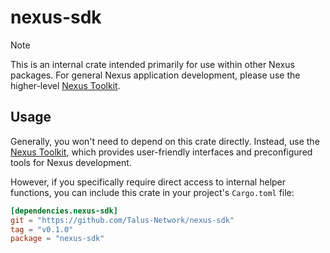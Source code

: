 # nexus-sdk

> [!NOTE]
> This is an internal crate intended primarily for use within other Nexus packages. For general Nexus application development, please use the higher-level [Nexus Toolkit][nexus-toolkit-docs].

## Usage

Generally, you won't need to depend on this crate directly. Instead, use the [Nexus Toolkit][nexus-toolkit-docs], which provides user-friendly interfaces and preconfigured tools for Nexus development.

However, if you specifically require direct access to internal helper functions, you can include this crate in your project's `Cargo.toml` file:

```toml
[dependencies.nexus-sdk]
git = "https://github.com/Talus-Network/nexus-sdk"
tag = "v0.1.0"
package = "nexus-sdk"
```

<!-- List of references -->

[nexus-toolkit-docs]: https://docs.talus.network/talus-documentation/developer-docs/index-1/toolkit-rust
